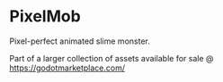 # PixelMob

Pixel-perfect animated slime monster.

Part of a larger collection of assets available for sale @ <https://godotmarketplace.com/>
